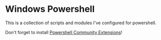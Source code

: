 # Windows Powershell

This is a collection of scripts and modules I've configured for powershell.

Don't forget to install [Powershell Community Extensions](http://pscx.codeplex.com/)!